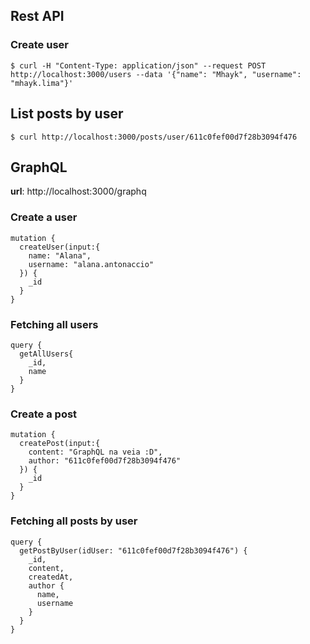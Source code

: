 ## Rest API

### Create user

```
$ curl -H "Content-Type: application/json" --request POST http://localhost:3000/users --data '{"name": "Mhayk", "username": "mhayk.lima"}'
```

## List posts by user

```
$ curl http://localhost:3000/posts/user/611c0fef00d7f28b3094f476
```

## GraphQL

**url**: http://localhost:3000/graphq

### Create a user

```
mutation {
  createUser(input:{
    name: "Alana",
    username: "alana.antonaccio"
  }) {
    _id
  }
}
```

### Fetching all users

```
query {
  getAllUsers{
    _id,
    name
  }
}
```

### Create a post

```
mutation {
  createPost(input:{
    content: "GraphQL na veia :D",
    author: "611c0fef00d7f28b3094f476"
  }) {
    _id
  }
}
```

### Fetching all posts by user

```
query {
  getPostByUser(idUser: "611c0fef00d7f28b3094f476") {
    _id,
    content,
    createdAt,
    author {
      name,
      username
    }
  }
}
```
